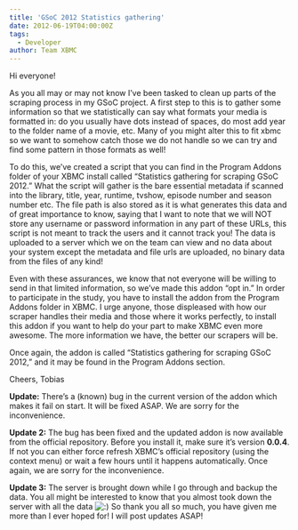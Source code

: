 ```yaml
---
title: 'GSoC 2012 Statistics gathering'
date: 2012-06-19T04:00:00Z
tags:
  - Developer
author: Team XBMC
---
```

Hi everyone!

 As you all may or may not know I’ve been tasked to clean up parts of the scraping process in my GSoC project. A first step to this is to gather some information so that we statistically can say what formats your media is formatted in: do you usually have dots instead of spaces, do most add year to the folder name of a movie, etc. Many of you might alter this to fit xbmc so we want to somehow catch those we do not handle so we can try and find some pattern in those formats as well!

 To do this, we’ve created a script that you can find in the Program Addons folder of your XBMC install called “Statistics gathering for scraping GSoC 2012.” What the script will gather is the bare essential metadata if scanned into the library, title, year, runtime, tvshow, episode number and season number etc. The file path is also stored as it is what generates this data and of great importance to know, saying that I want to note that we will NOT store any username or password information in any part of these URLs, this script is not meant to track the users and it cannot track you! The data is uploaded to a server which we on the team can view and no data about your system except the metadata and file urls are uploaded, no binary data from the files of any kind!

 Even with these assurances, we know that not everyone will be willing to send in that limited information, so we’ve made this addon “opt in.” In order to participate in the study, you have to install the addon from the Program Addons folder in XBMC. I urge anyone, those displeased with how our scraper handles their media and those where it works perfectly, to install this addon if you want to help do your part to make XBMC even more awesome. The more information we have, the better our scrapers will be.

 Once again, the addon is called “Statistics gathering for scraping GSoC 2012,” and it may be found in the Program Addons section.

 Cheers, Tobias

 **Update:** There’s a (known) bug in the current version of the addon which makes it fail on start. It will be fixed ASAP. We are sorry for the inconvenience.

 **Update 2:** The bug has been fixed and the updated addon is now available from the official repository. Before you install it, make sure it’s version **0.0.4**. If not you can either force refresh XBMC’s official repository (using the context menu) or wait a few hours until it happens automatically. Once again, we are sorry for the inconvenience.

 **Update 3:** The server is brought down while I go through and backup the data. You all might be interested to know that you almost took down the server with all the data ![:)](/images/blog/icon_smile.gif) So thank you all so much, you have given me more than I ever hoped for! I will post updates ASAP!

 